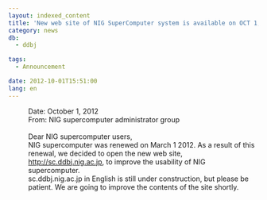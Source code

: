 ```yaml
---
layout: indexed_content
title: 'New web site of NIG SuperComputer system is available on OCT 1, 2012'
category: news
db:
  - ddbj

tags:
  - Announcement

date: 2012-10-01T15:51:00
lang: en
---
```


<dl>
    <dd>Date: October 1, 2012<br>From: NIG supercomputer administrator group<br><br>Dear NIG supercomputer users,<br>NIG supercomputer was renewed on March 1 2012. As a result of this renewal, we decided to open the new web site, <a href="http://sc.ddbj.nig.ac.jp" title="sc.ddbj" target="_blank">http://sc.ddbj.nig.ac.jp</a>, to improve the usability of NIG supercomputer.<br>sc.ddbj.nig.ac.jp in English is still under construction, but please be patient. We are going to improve the contents of the site shortly.</dd>
</dl>
